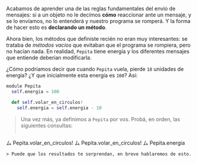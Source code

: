 Acabamos de aprender una de las reglas fundamentales del envío de mensajes: si a un objeto no le decímos **cómo** reaccionar ante un mensaje, y se lo envíamos, no lo entenderá y nuestro programa se romperá. Y la forma de hacer esto es **declarando un método**.

Ahora bien, los métodos que definiste recién no eran muy interesantes: se trataba de _métodos vacíos_ que evitaban que el programa se rompiera, pero no hacían nada. En realidad, `Pepita` tiene energía y los diferentes mensajes que entiende deberían modificarla.

¿Cómo podríamos decir que cuando `Pepita` vuela, pierde `10` unidades de energía? ¿Y que inicialmente esta energía es `100`? Así:

```python
module Pepita
  self.energia = 100

  def self.volar_en_circulos!
    self.energia = self.energia - 10


```

> Una vez más, ya definimos a `Pepita` por vos. Probá, en orden, las siguientes consultas:
>
> ```python
ム Pepita.volar_en_circulos!
ム Pepita.volar_en_circulos!
ム Pepita.energia
```
> Puede que los resultados te sorprendan, en breve hablaremos de esto.
